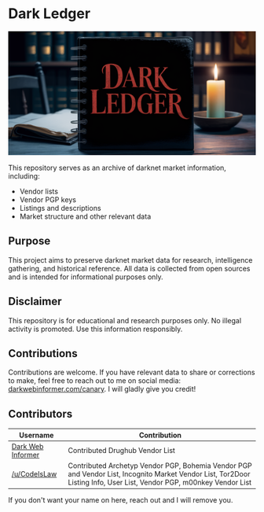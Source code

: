 # Dark Ledger

[![Dark Ledger](https://github.com/DarkWebInformer/Dark_Ledger/blob/main/images/89459823598982353.png)](https://github.com/DarkWebInformer/Dark_Ledger)

This repository serves as an archive of darknet market information, including:

- Vendor lists
- Vendor PGP keys
- Listings and descriptions
- Market structure and other relevant data

## Purpose

This project aims to preserve darknet market data for research, intelligence gathering, and historical reference. All data is collected from open sources and is intended for informational purposes only.

## Disclaimer

This repository is for educational and research purposes only. No illegal activity is promoted. Use this information responsibly.

## Contributions

Contributions are welcome. If you have relevant data to share or corrections to make, feel free to reach out to me on social media: [darkwebinformer.com/canary](https://darkwebinformer.com/canary). I will gladly give you credit!

## Contributors

| Username | Contribution |
|----------|-------------|
| [Dark Web Informer](https://darkwebinformer.com) | Contributed Drughub Vendor List |
| [/u/CodeIsLaw](http://dreadytofatroptsdj6io7l3xptbet6onoyno2yv7jicoxknyazubrad.onion/u/CodeIsLaw) | Contributed Archetyp Vendor PGP, Bohemia Vendor PGP and Vendor List, Incognito Market Vendor List, Tor2Door Listing Info, User List, Vendor PGP, m00nkey Vendor List |

If you don't want your name on here, reach out and I will remove you.
